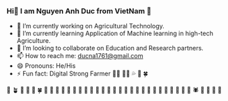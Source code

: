 ### Hi👋 I am Nguyen Anh Duc from VietNam :revolving_hearts:

- 🔭 I’m currently working on Agricultural Technology.
- 🌱 I’m currently learning Application of Machine learning in high-tech Agriculture. 
- 👯 I’m looking to collaborate on Education and Research partners.
- 📫 How to reach me: [ducna1761@gmail.com](ducna1761@gmail.com)
- 😄 Pronouns: He/His
- ⚡ Fun fact: Digital Strong Farmer :technologist: :man_farmer: :sweat_drops: :ear_of_rice: :four_leaf_clover:

:seedling: :potted_plant: :deciduous_tree: :palm_tree: :leaves: :four_leaf_clover: :broccoli: :sunflower: :mushroom: :herb: :cactus: :palm_tree: :tulip: :cherry_blossom: :rose: :hibiscus: :bouquet: :melon: :cucumber: :watermelon: :lemon: :tomato: :strawberry: :cherries: :orange: :coconut:  :avocado: :peanuts: :potato: :corn: :honeybee:	:butterfly: :spider: :lady_beetle: :bug: :maple_leaf: :fallen_leaf:
